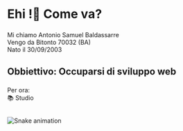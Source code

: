 <h1 align="left">Ehi !👋 Come va?</h1>

###

<p align="left">Mi chiamo Antonio Samuel Baldassarre<br>Vengo da Bitonto 70032 (BA)<br>Nato il 30/09/2003</p>

###

<h2 align="left">Obbiettivo: Occuparsi di sviluppo web</h2>

###

<p align="left">Per ora:<br>📚 Studio</p>

###

<h2 align="left"></h2>

###

<img src="https://raw.githubusercontent.com/AntonioSamuelBaldassarre/AntonioSamuelBaldassarre/output/snake.svg" alt="Snake animation" />

###
